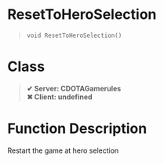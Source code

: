 # ResetToHeroSelection
> `void ResetToHeroSelection()`
# Class
> __✔ Server: CDOTAGamerules__  
> __✖ Client: undefined__  
# Function Description
Restart the game at hero selection
